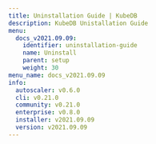 ```yaml
---
title: Uninstallation Guide | KubeDB
description: KubeDB Unistallation Guide
menu:
  docs_v2021.09.09:
    identifier: uninstallation-guide
    name: Uninstall
    parent: setup
    weight: 30
menu_name: docs_v2021.09.09
info:
  autoscaler: v0.6.0
  cli: v0.21.0
  community: v0.21.0
  enterprise: v0.8.0
  installer: v2021.09.09
  version: v2021.09.09
---
```


